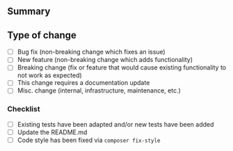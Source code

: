 ## Summary
<!-- Please provide an exhaustive description. -->

## Type of change

<!-- Please delete options that are not relevant. -->

- [ ] Bug fix (non-breaking change which fixes an issue)
- [ ] New feature (non-breaking change which adds functionality)
- [ ] Breaking change (fix or feature that would cause existing functionality to not work as expected)
- [ ] This change requires a documentation update
- [ ] Misc. change (internal, infrastructure, maintenance, etc.)

### Checklist
- [ ] Existing tests have been adapted and/or new tests have been added
- [ ] Update the README.md
- [ ] Code style has been fixed via `composer fix-style`
